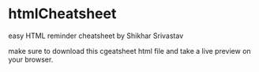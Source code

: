 # htmlCheatsheet
easy HTML reminder cheatsheet by Shikhar Srivastav 


make sure to download this cgeatsheet html  file and take a live preview on your browser.